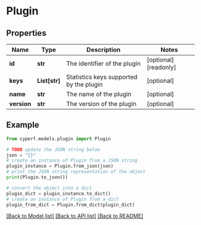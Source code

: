 # Plugin


## Properties

Name | Type | Description | Notes
------------ | ------------- | ------------- | -------------
**id** | **str** | The identifier of the plugin | [optional] [readonly] 
**keys** | **List[str]** | Statistics keys supported by the plugin | [optional] 
**name** | **str** | The name of the plugin | [optional] 
**version** | **str** | The version of the plugin | [optional] 

## Example

```python
from cyperf.models.plugin import Plugin

# TODO update the JSON string below
json = "{}"
# create an instance of Plugin from a JSON string
plugin_instance = Plugin.from_json(json)
# print the JSON string representation of the object
print(Plugin.to_json())

# convert the object into a dict
plugin_dict = plugin_instance.to_dict()
# create an instance of Plugin from a dict
plugin_from_dict = Plugin.from_dict(plugin_dict)
```
[[Back to Model list]](../README.md#documentation-for-models) [[Back to API list]](../README.md#documentation-for-api-endpoints) [[Back to README]](../README.md)


